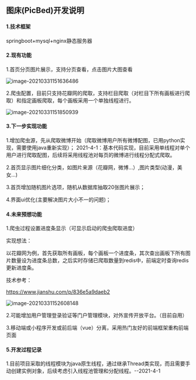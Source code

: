## 图床(PicBed)开发说明

#### 1.技术框架

springboot+mysql+nginx静态服务器

#### 2.现有功能

1.首页分页图片展示，支持分页查看，点击图片大图查看

![image-20210331151636486](C:\Users\zt\AppData\Roaming\Typora\typora-user-images\image-20210331151636486.png)

2.爬虫配置，目前只支持花瓣网的爬取，支持栏目爬取（对栏目下所有画板进行爬取）和指定画板爬取，每个画板采用一个单独线程进行。

![image-20210331151850939](C:\Users\zt\AppData\Roaming\Typora\typora-user-images\image-20210331151850939.png)

#### 3.下一步实现功能

1.增加爬虫源，先从爬取微博开始（爬取微博用户所有微博配图，已用python实现，需要使用java重新实现）；
2021-4-1：基本代码实现，目前采用单线程对单个用户进行爬取配图，后续将采用线程池对每页的微博进行线程分配式爬取。

2.首页显示图片细化分类，如图片来源（花瓣网，微博...）,图片类型(动漫，美女...)

3.首页增加随机图片选项，随机从数据库抽取20张图片展示；

4.界面ui优化(主要解决图片大小不一的问题)；

#### 4.未来预想功能

1.爬虫过程设置进度条显示（可显示启动的爬虫爬取进度）

实现想法：

以花瓣网为例，首先获取所有画板，每个画板一个进度条，其次查出画板下所有图片数量设为进度条总数，之后实时存储已爬取数量到redis中，前端定时查询redis更新进度条。

技术参考：

https://www.jianshu.com/p/836e5a9daeb2

![image-20210331152608148](C:\Users\zt\AppData\Roaming\Typora\typora-user-images\image-20210331152608148.png)

2.可能增加用户管理登录验证等门户管理模块，对外宣传开放平台。（目前自用）

3.移动端或小程序开发或前后端（vue）分离，采用热门友好的前端框架重构前端页面

#### 5.开发过程记录
1.目前项目采取的线程模块为java原生线程，通过继承Thread类实现，而且需要手动创建实例对象，后续考虑引入线程池管理和分配线程。--2021-4-1